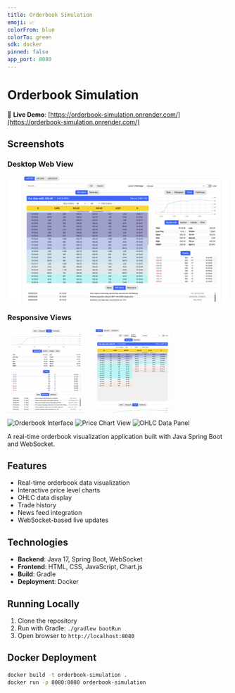 ```yaml
---
title: Orderbook Simulation
emoji: 📈
colorFrom: blue
colorTo: green
sdk: docker
pinned: false
app_port: 8080
---
```


# Orderbook Simulation

🚀 **Live Demo**: [https://orderbook-simulation.onrender.com/](https://orderbook-simulation.onrender.com/)

## Screenshots

### Desktop Web View
![Desktop Web View](screenshots/screenshot01.png)

### Responsive Views
<div style="display: flex; gap: 20px;">
  <img src="screenshots/screenshot02.png" alt="Top Responsive View" width="35%" />
  <img src="screenshots/screenshot03.png" alt="Bottom Responsive View" width="35%" />
</div>

![Orderbook Interface](https://github.com/mathieudelehaye/orderbook-simulation/raw/main/screenshots/orderbook-main.png)
![Price Chart View](https://github.com/mathieudelehaye/orderbook-simulation/raw/main/screenshots/price-chart.png)
![OHLC Data Panel](https://github.com/mathieudelehaye/orderbook-simulation/raw/main/screenshots/ohlc-panel.png)

A real-time orderbook visualization application built with Java Spring Boot and WebSocket.

## Features

- Real-time orderbook data visualization
- Interactive price level charts
- OHLC data display
- Trade history
- News feed integration
- WebSocket-based live updates

## Technologies

- **Backend**: Java 17, Spring Boot, WebSocket
- **Frontend**: HTML, CSS, JavaScript, Chart.js
- **Build**: Gradle
- **Deployment**: Docker

## Running Locally

1. Clone the repository
2. Run with Gradle: `./gradlew bootRun`
3. Open browser to `http://localhost:8080`

## Docker Deployment

```bash
docker build -t orderbook-simulation .
docker run -p 8080:8080 orderbook-simulation
```
